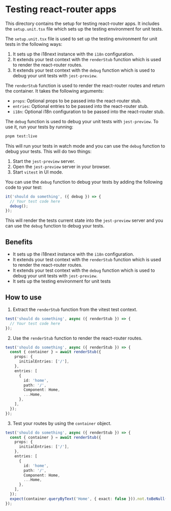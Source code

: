 # Testing react-router apps

This directory contains the setup for testing react-router apps. It includes the `setup.unit.tsx` file which sets up the testing environment for unit tests.

The `setup.unit.tsx` file is used to set up the testing environment for unit tests in the following ways:

1. It sets up the i18next instance with the `i18n` configuration.
2. It extends your test context with the `renderStub` function which is used to render the react-router routes.
3. It extends your test context with the `debug` function which is used to debug your unit tests with `jest-preview`.

The `renderStub` function is used to render the react-router routes and return the container. It takes the following arguments:

- `props`: Optional props to be passed into the react-router stub.
- `entries`: Optional entries to be passed into the react-router stub.
- `i18n`: Optional i18n configuration to be passed into the react-router stub.

The `debug` function is used to debug your unit tests with `jest-preview`. To use it, run your tests by running:

```bash
pnpm test:live
```

This will run your tests in watch mode and you can use the `debug` function to debug your tests.
This will do two things:

1. Start the `jest-preview` server.
2. Open the `jest-preview` server in your browser.
3. Start `vitest` in UI mode.

You can use the `debug` function to debug your tests by adding the following code to your test:

```ts
it('should do something', ({ debug }) => {
  // Your test code here
  debug();
});
```

This will render the tests current state into the `jest-preview` server and you can use the `debug` function to debug your tests.

## Benefits

- It sets up the i18next instance with the `i18n` configuration.
- It extends your test context with the `renderStub` function which is used to render the react-router routes.
- It extends your test context with the `debug` function which is used to debug your unit tests with `jest-preview`.
- It sets up the testing environment for unit tests

## How to use

1. Extract the `renderStub` function from the vitest test context.

```ts
test('should do something', async ({ renderStub }) => {
  // Your test code here
});
```

2. Use the `renderStub` function to render the react-router routes.

```ts
test('should do something', async ({ renderStub }) => {
  const { container } = await renderStub({
    props: {
      initialEntries: ['/'],
    },
    entries: [
      {
        id: 'home',
        path: '/',
        Component: Home,
        ...Home,
      },
    ],
  });
});
```

3. Test your routes by using the `container` object.

```ts
test('should do something', async ({ renderStub }) => {
  const { container } = await renderStub({
    props: {
      initialEntries: ['/'],
    },
    entries: [
      {
        id: 'home',
        path: '/',
        Component: Home,
        ...Home,
      },
    ],
  });
  expect(container.queryByText('Home', { exact: false })).not.toBeNull();
});
```

